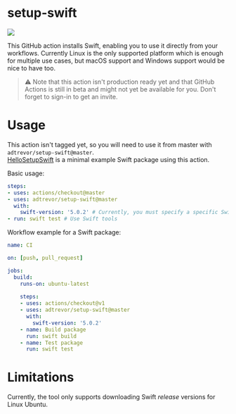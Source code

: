 # setup-swift
![](https://github.com/adtrevor/setup-swift/workflows/PR%20Checks/badge.svg)

This GitHub action installs Swift, enabling you to use it directly from your workflows.
Currently Linux is the only supported platform which is enough for multiple use cases, but macOS support and Windows support would be nice to have too.  

> ⚠️ Note that this action isn't production ready yet and that GitHub Actions is still in beta and might not yet be available for you. Don't forget to sign-in to get an invite.

# Usage
This action isn't tagged yet, so you will need to use it from master with `adtrevor/setup-swift@master`.  
[HelloSetupSwift](https://github.com/adtrevor/HelloSetupSwift) is a minimal example Swift package using this action.

Basic usage:
```yaml
steps:
- uses: actions/checkout@master
- uses: adtrevor/setup-swift@master
  with:
    swift-version: '5.0.2' # Currently, you must specify a specific Swift version (no version range)
- run: swift test # Use Swift tools
```

Workflow example for a Swift package:
```yaml
name: CI

on: [push, pull_request]

jobs:
  build:
    runs-on: ubuntu-latest
    
    steps:
    - uses: actions/checkout@v1
    - uses: adtrevor/setup-swift@master
      with:
        swift-version: '5.0.2'
    - name: Build package
      run: swift build
    - name: Test package
      run: swift test
```

# Limitations
Currently, the tool only supports downloading Swift *release* versions for Linux Ubuntu.
